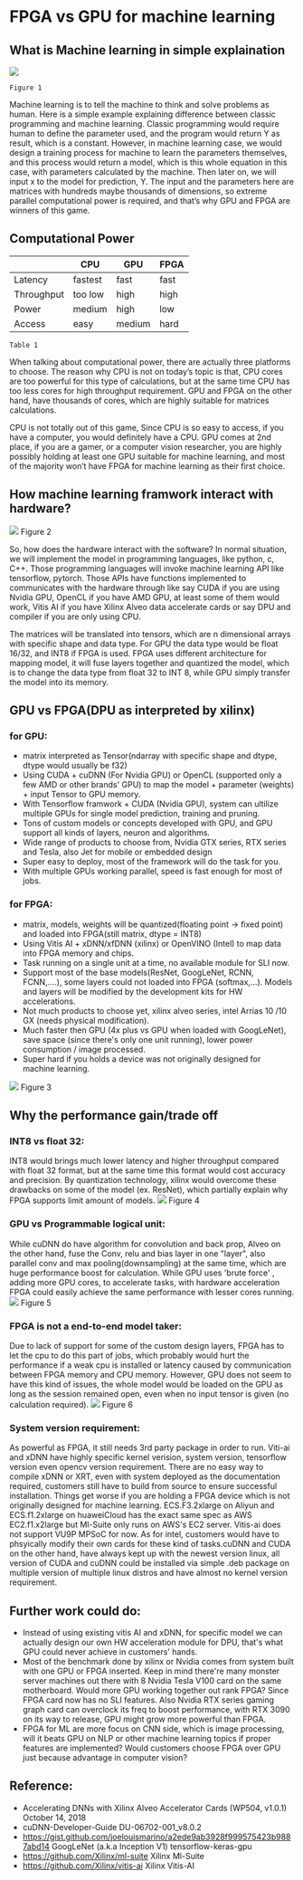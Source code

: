 # FPGA vs GPU for machine learning

## What is Machine learning in simple explaination

![](readme/machinelearning.png)
```
Figure 1
```
Machine learning is to tell the machine to think and solve problems as human. Here is a simple example explaining difference between classic programming and machine learning. Classic programming would require human to define the parameter used, and the program would return Y as result, which is a constant. However, in machine learning case, we would design a training process for machine to learn the parameters themselves, and this process would return a model, which is this whole equation in this case, with parameters calculated by the machine.  Then later on, we will input x to the model for prediction, Y.  The input and the parameters here are matrices with hundreds maybe thousands of dimensions, so extreme parallel computational power is required, and that’s why GPU and FPGA are winners of this game.

## Computational Power

|           |   CPU   |   GPU   |   FPGA    |
|-----------|---------|---------|-----------|
| Latency   | fastest |  fast   |   fast    |
| Throughput| too low |  high   |   high    |
| Power     | medium  |  high   |   low     |
| Access    | easy    |  medium |   hard    |
```
Table 1
```
When talking about computational power, there are actually three platforms to choose. The reason why CPU is not on today’s topic is that, CPU cores are too powerful for this type of calculations, but at the same time CPU has too less cores for high throughput requirement. GPU and FPGA on the other hand, have thousands of cores, which are highly suitable for matrices calculations. 

CPU is not totally out of this game, Since CPU is so easy to access, if you have a computer, you would definitely have a CPU. GPU comes at 2nd place, if you are a gamer, or a computer vision researcher, you are highly possibly holding at least one GPU suitable for machine learning, and most of the majority won’t have FPGA for machine learning as their first choice.

## How machine learning framwork interact with hardware?

![](readme/framework.png)
Figure 2

So, how does the hardware interact with the software? In normal situation, we will implement the model in programming languages, like python, c, C++. Those programming languages will invoke machine learning API like tensorflow, pytorch.  Those APIs have functions implemented to communicates with the hardware through like say CUDA if you are using Nvidia GPU, OpenCL if you have AMD GPU, at least some of them would work, Vitis AI if you have Xilinx Alveo data accelerate cards or say DPU and compiler if you are only using CPU. 

The matrices will be translated into tensors, which are n dimensional arrays with specific shape and data type. For GPU the data type would be float 16/32, and INT8 if FPGA is used. FPGA uses different architecture for mapping model, it will fuse layers together and quantized the model, which is to change the data type from float 32 to INT 8, while GPU simply transfer the model into its memory.

## GPU vs FPGA(DPU as interpreted by xilinx)

### for GPU:
  - matrix interpreted as Tensor(ndarray with specific shape and dtype, dtype would usually be f32)
  - Using CUDA + cuDNN (For Nvidia GPU) or OpenCL (supported only a few AMD or other brands' GPU) to map the model + parameter (weights) + input Tensor to GPU memory.
  - With Tensorflow framwork + CUDA (Nvidia GPU), system can ultilize multiple GPUs for single model prediction, training and pruning.
  - Tons of custom models or concepts developed with GPU, and GPU support all kinds of layers, neuron and algorithms.
  - Wide range of products to choose from, Nvidia GTX series, RTX series and Tesla, also Jet for mobile or embedded design
  - Super easy to deploy, most of the framework will do the task for you.
  - With multiple GPUs working parallel, speed is fast enough for most of jobs.
### for FPGA:
  - matrix, models, weights will be quantized(floating point -> fixed point) and loaded into FPGA(still matrix, dtype = INT8)
  - Using Vitis AI + xDNN/xfDNN (xilinx) or OpenVINO (Intel) to map data into FPGA memory and chips.
  - Task running on a single unit at a time, no available module for SLI now.
  - Support most of the base models(ResNet, GoogLeNet, RCNN, FCNN,....), some layers could not loaded into FPGA (softmax,...). Models and layers will be modified by the development kits for HW accelerations.
  - Not much products to choose yet, xilinx alveo series, intel Arrias 10 /10 GX (needs physical modification).
  - Much faster then GPU (4x plus vs GPU when loaded with GoogLeNet), save space (since there's only one unit running), lower power consumption / image processed.
  - Super hard if you holds a device was not originally designed for machine learning.
  
![](readme/performance.png)
Figure 3

## Why the performance gain/trade off

### INT8 vs float 32:
  INT8 would brings much lower latency and higher throughput compared with float 32 format, but at the same time this format would cost accuracy and precision. By quantization technology, xilinx would overcome these drawbacks on some of the model (ex. ResNet), which partially explain why FPGA supports limit amount of models.
![](readme/FPGA_arch.png)
Figure 4
  
### GPU vs Programmable logical unit:
  While cuDNN do have algorithm for convolution and back prop, Alveo on the other hand, fuse the Conv, relu and bias layer in one "layer", also parallel conv and max pooling(downsampling) at the same time, which are huge performance boost for calculation. While GPU uses 'brute force' , adding more GPU cores, to accelerate tasks, with hardware acceleration FPGA could easily achieve the same performance with lesser cores running.
![](readme/layer.png)
Figure 5
  
### FPGA is not a end-to-end model taker:
  Due to lack of support for some of the custom design layers, FPGA has to let the cpu to do this part of jobs, which probably would hurt the performance if a weak cpu is installed or latency caused by communication between FPGA memory and CPU memory. However, GPU does not seem to have this kind of issues, the whole model would be loaded on the GPU as long as the session remained open, even when no input tensor is given (no calculation required).
![](readme/FPGA_CPU.png)
Figure 6

### System version requirement:
  As powerful as FPGA, it still needs 3rd party package in order to run. Viti-ai and xDNN have highly specific kernel verision, system version, tensorflow version even opencv version requirement. There are no easy way to compile xDNN or XRT, even with system deployed as the documentation required, customers still have to build from source to ensure successful installation. Things get worse if you are holding a FPGA device which is not originally designed for machine learning. ECS.F3.2xlarge on Aliyun and ECS.f1.2xlarge on huaweiCloud has the exact same spec as AWS EC2.f1.x2large but Ml-Suite only runs on AWS's EC2 server. Vitis-ai does not support VU9P MPSoC for now.  As for intel, customers would have to phsyically modify their own cards for these kind of tasks.cuDNN and CUDA on the other hand, have always kept up with the newest version linux, all version of CUDA and cuDNN could be installed via simple .deb package on multiple version of multiple linux distros and have almost no kernel version requirement. 
  
## Further work could do:
  - Instead of using existing vitis AI and xDNN, for specific model we can actually design our own HW acceleration module for DPU, that's what GPU could never achieve in customers' hands.
  - Most of the benchmark done by xilinx or Nvidia comes from system built with one GPU or FPGA inserted. Keep in mind there're many monster server machines out there with 8 Nvidia Tesla V100 card on the same motherboard. Would more GPU working together out rank FPGA? Since FPGA card now has no SLI features. Also Nvidia RTX series gaming graph card can overclock its freq to boost performance, with RTX 3090 on its way to release, GPU might grow more powerful than FPGA.
  - FPGA for ML are more focus on CNN side, which is image processing, will it beats GPU on NLP or other machine learning topics if proper features are implemented? Would customers choose FPGA over GPU just because advantage in computer vision?
  
## Reference:

  - Accelerating DNNs with Xilinx Alveo Accelerator Cards (WP504, v1.0.1) October 14, 2018
  - cuDNN-Developer-Guide DU-06702-001_v8.0.2
  - https://gist.github.com/joelouismarino/a2ede9ab3928f999575423b9887abd14 GoogLeNet (a.k.a Inception V1) tensorflow-keras-gpu
  - https://github.com/Xilinx/ml-suite Xilinx Ml-Suite
  - https://github.com/Xilinx/vitis-ai Xilinx Vitis-AI



